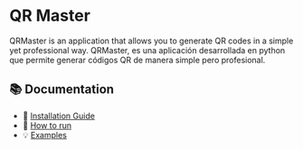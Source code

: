 # QR Master
QRMaster is an application that allows you to generate QR codes in a simple yet professional way.
QRMaster, es una aplicación desarrollada en python que permite generar códigos QR de manera simple pero profesional.

## 📚 Documentation

- 🧰 [Installation Guide](INSTALL.md)
- 🚀 [How to run](RUN.md)
- 💡 [Examples](EXAMPLES.md)
